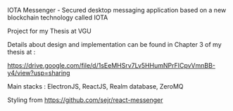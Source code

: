 IOTA Messenger - Secured desktop messaging application based on a new blockchain technology called IOTA

Project for my Thesis at VGU

Details about design and implementation can be found in Chapter 3 of my thesis at :

https://drive.google.com/file/d/1sEeMHSrv7Lv5HHumNPrFICpvVmnBB-y4/view?usp=sharing

Main stacks : ElectronJS, ReactJS, Realm database, ZeroMQ


Styling from https://github.com/sejr/react-messenger
